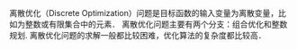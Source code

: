 离散优化（Discrete Optimization）问题是目标函数的输入变量为离散变量，比如为整数或有限集合中的元素． 离散优化问题主要有两个分支：组合优化和整数规划. 离散优化问题的求解一般都比较困难，优化算法的复杂度都比较高．